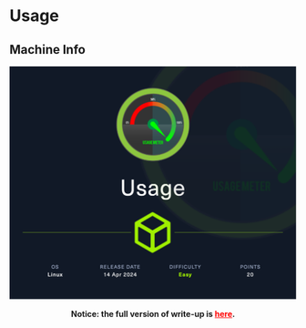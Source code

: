 # Usage

## Machine Info

![Usage](https://raw.githubusercontent.com/zhsh9/htb-season4-imgs/main/Usage.assets/Usage.png)

<p align="center"><strong>Notice: the full version of write-up is <a href="https://zhsh9.info/HackTheBox/2024/season4/linux/Usage/" style="color: red;">here</a>.</strong></p>
